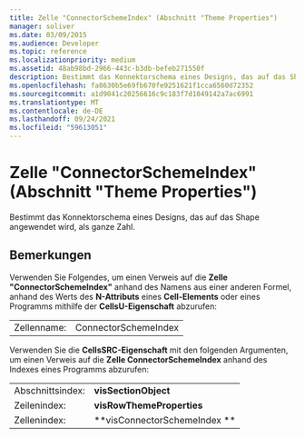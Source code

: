 ```yaml
---
title: Zelle "ConnectorSchemeIndex" (Abschnitt "Theme Properties")
manager: soliver
ms.date: 03/09/2015
ms.audience: Developer
ms.topic: reference
ms.localizationpriority: medium
ms.assetid: 48ab98bd-2966-443c-b3db-befeb271550f
description: Bestimmt das Konnektorschema eines Designs, das auf das Shape angewendet wird, als ganze Zahl.
ms.openlocfilehash: fa8630b5e69fb670fe9251621f1cca6560d72352
ms.sourcegitcommit: a1d9041c20256616c9c183f7d1049142a7ac6991
ms.translationtype: MT
ms.contentlocale: de-DE
ms.lasthandoff: 09/24/2021
ms.locfileid: "59613051"
---
```

# <a name="connectorschemeindex-cell-theme-properties-section"></a>Zelle "ConnectorSchemeIndex" (Abschnitt "Theme Properties")

Bestimmt das Konnektorschema eines Designs, das auf das Shape angewendet wird, als ganze Zahl. 
  
## <a name="remarks"></a>Bemerkungen

Verwenden Sie Folgendes, um einen Verweis auf die **Zelle "ConnectorSchemeIndex"** anhand des Namens aus einer anderen Formel, anhand des Werts des **N-Attributs** eines **Cell-Elements** oder eines Programms mithilfe der **CellsU-Eigenschaft** abzurufen: 
  
|||
|:-----|:-----|
| Zellenname:  <br/> | ConnectorSchemeIndex  <br/> |
   
Verwenden Sie die **CellsSRC-Eigenschaft** mit den folgenden Argumenten, um einen Verweis auf die **Zelle ConnectorSchemeIndex** anhand des Indexes eines Programms abzurufen: 
  
|||
|:-----|:-----|
| Abschnittsindex:  <br/> |**visSectionObject** <br/> |
| Zeilenindex:  <br/> |**visRowThemeProperties** <br/> |
| Zellenindex:  <br/> |**visConnectorSchemeIndex ** <br/> |
   

